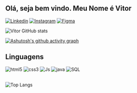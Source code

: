 ##  Olá, seja bem vindo. Meu Nome é Vitor

[![Linkedin](https://img.shields.io/badge/LinkedIn-0077B5?style=for-the-badge&logo=linkedin&logoColor=white)](https://www.linkedin.com/in/vitor-paes-kolle-13bb5b267/)
[![Instagram](https://img.shields.io/badge/Instagram-E4405F?style=for-the-badge&logo=instagram&logoColor=white)](https://www.instagram.com/vitorkolle/)
[![Figma](https://img.shields.io/badge/Figma-F24E1E?style=for-the-badge&logo=figma&logoColor=white)](https://www.figma.com/files/user/1201643014433847388?fuid=1201643014433847388)

![Vitor GitHub stats](https://github-readme-stats.vercel.app/api?username=vitorkolle&show_icons=true&theme=merko)

[![Ashutosh's github activity graph](https://github-readme-activity-graph.vercel.app/graph?username=vitorkolle&theme=merko)](https://github.com/ashutosh00710/github-readme-activity-graph)

## Linguagens
<div>
<img src = "https://img.shields.io/badge/HTML5-E34F26?style=for-the-badge&logo=html5&logoColor=white" alt = "html5">
<img src = "https://img.shields.io/badge/CSS3-1572B6?style=for-the-badge&logo=css3&logoColor=white" alt = "css3">
<img src = "https://img.shields.io/badge/JavaScript-323330?style=for-the-badge&logo=javascript&logoColor=F7DF1E" alt = "Js">
<img src = "https://img.shields.io/badge/Java-ED8B00?style=for-the-badge&logo=openjdk&logoColor=white" alt = "java">
  <img src = "https://img.shields.io/badge/MySQL-00000F?style=for-the-badge&logo=mysql&logoColor=white" alt = "SQL">
</div>
<br>

![Top Langs](https://github-readme-stats.vercel.app/api/top-langs/?username=vitorkolle&layout=compact&theme=merko)

<br>
